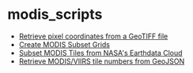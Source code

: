 # modis_scripts
 - [Retrieve pixel coordinates from a GeoTIFF file](retrieve_coordinates_geotiff.ipynb)
 - [Create MODIS Subset Grids](grids_modis_api.ipynb)
 - [Subset MODIS Tiles from NASA's Earthdata Cloud](subset_modis_tiles_cloud.ipynb)
 - [Retrieve MODIS/VIIRS tile numbers from GeoJSON](retrieve_modis_tile.ipynb)
